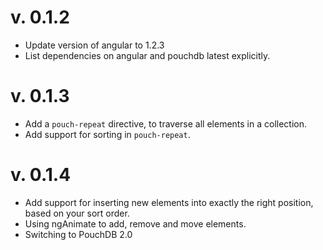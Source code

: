 # v. 0.1.2

* Update version of angular to 1.2.3
* List dependencies on angular and pouchdb latest explicitly.

# v. 0.1.3

* Add a `pouch-repeat` directive, to traverse all elements in a collection.
* Add support for sorting in `pouch-repeat`.

# v. 0.1.4

* Add support for inserting new elements into exactly the right position, based on your sort order.
* Using ngAnimate to add, remove and move elements.
* Switching to PouchDB 2.0




